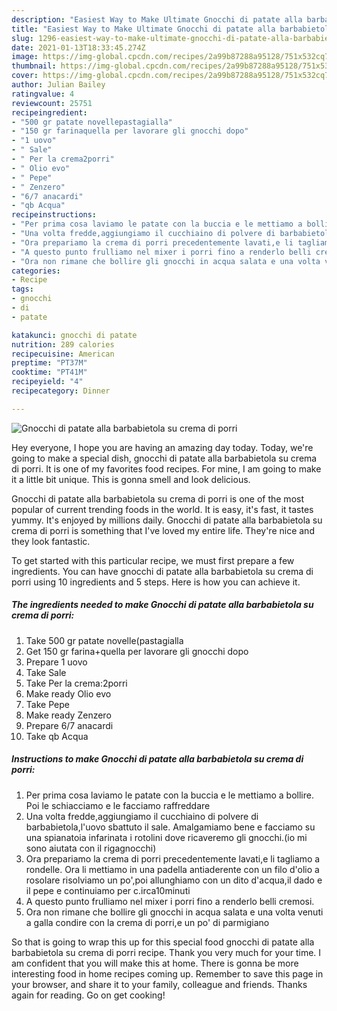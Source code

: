 ```yaml
---
description: "Easiest Way to Make Ultimate Gnocchi di patate alla barbabietola su crema di porri"
title: "Easiest Way to Make Ultimate Gnocchi di patate alla barbabietola su crema di porri"
slug: 1296-easiest-way-to-make-ultimate-gnocchi-di-patate-alla-barbabietola-su-crema-di-porri
date: 2021-01-13T18:33:45.274Z
image: https://img-global.cpcdn.com/recipes/2a99b87288a95128/751x532cq70/gnocchi-di-patate-alla-barbabietola-su-crema-di-porri-recipe-main-photo.jpg
thumbnail: https://img-global.cpcdn.com/recipes/2a99b87288a95128/751x532cq70/gnocchi-di-patate-alla-barbabietola-su-crema-di-porri-recipe-main-photo.jpg
cover: https://img-global.cpcdn.com/recipes/2a99b87288a95128/751x532cq70/gnocchi-di-patate-alla-barbabietola-su-crema-di-porri-recipe-main-photo.jpg
author: Julian Bailey
ratingvalue: 4
reviewcount: 25751
recipeingredient:
- "500 gr patate novellepastagialla"
- "150 gr farinaquella per lavorare gli gnocchi dopo"
- "1 uovo"
- " Sale"
- " Per la crema2porri"
- " Olio evo"
- " Pepe"
- " Zenzero"
- "6/7 anacardi"
- "qb Acqua"
recipeinstructions:
- "Per prima cosa laviamo le patate con la buccia e le mettiamo a bollire. Poi le schiacciamo e le facciamo raffreddare"
- "Una volta fredde,aggiungiamo il cucchiaino di polvere di barbabietola,l&#39;uovo sbattuto il sale. Amalgamiamo bene e facciamo su una spianatoia infarinata i rotolini dove ricaveremo gli gnocchi.(io mi sono aiutata con il rigagnocchi)"
- "Ora prepariamo la crema di porri precedentemente lavati,e li tagliamo a rondelle. Ora li mettiamo in una padella antiaderente con un filo d&#39;olio a rosolare risolviamo un po&#39;,poi allunghiamo con un dito d&#39;acqua,il dado e il pepe e continuiamo per c.irca10minuti"
- "A questo punto frulliamo nel mixer i porri fino a renderlo belli cremosi."
- "Ora non rimane che bollire gli gnocchi in acqua salata e una volta venuti a galla condire con la crema di porri,e un po&#39; di parmigiano"
categories:
- Recipe
tags:
- gnocchi
- di
- patate

katakunci: gnocchi di patate 
nutrition: 289 calories
recipecuisine: American
preptime: "PT37M"
cooktime: "PT41M"
recipeyield: "4"
recipecategory: Dinner

---
```



![Gnocchi di patate alla barbabietola su crema di porri](https://img-global.cpcdn.com/recipes/2a99b87288a95128/751x532cq70/gnocchi-di-patate-alla-barbabietola-su-crema-di-porri-recipe-main-photo.jpg)

Hey everyone, I hope you are having an amazing day today. Today, we're going to make a special dish, gnocchi di patate alla barbabietola su crema di porri. It is one of my favorites food recipes. For mine, I am going to make it a little bit unique. This is gonna smell and look delicious.

Gnocchi di patate alla barbabietola su crema di porri is one of the most popular of current trending foods in the world. It is easy, it's fast, it tastes yummy. It's enjoyed by millions daily. Gnocchi di patate alla barbabietola su crema di porri is something that I've loved my entire life. They're nice and they look fantastic.




To get started with this particular recipe, we must first prepare a few ingredients. You can have gnocchi di patate alla barbabietola su crema di porri using 10 ingredients and 5 steps. Here is how you can achieve it.

<!--inarticleads1-->

##### The ingredients needed to make Gnocchi di patate alla barbabietola su crema di porri:

1. Take 500 gr patate novelle(pastagialla
1. Get 150 gr farina+quella per lavorare gli gnocchi dopo
1. Prepare 1 uovo
1. Take  Sale
1. Take  Per la crema:2porri
1. Make ready  Olio evo
1. Take  Pepe
1. Make ready  Zenzero
1. Prepare 6/7 anacardi
1. Take qb Acqua




<!--inarticleads2-->

##### Instructions to make Gnocchi di patate alla barbabietola su crema di porri:

1. Per prima cosa laviamo le patate con la buccia e le mettiamo a bollire. Poi le schiacciamo e le facciamo raffreddare
1. Una volta fredde,aggiungiamo il cucchiaino di polvere di barbabietola,l&#39;uovo sbattuto il sale. Amalgamiamo bene e facciamo su una spianatoia infarinata i rotolini dove ricaveremo gli gnocchi.(io mi sono aiutata con il rigagnocchi)
1. Ora prepariamo la crema di porri precedentemente lavati,e li tagliamo a rondelle. Ora li mettiamo in una padella antiaderente con un filo d&#39;olio a rosolare risolviamo un po&#39;,poi allunghiamo con un dito d&#39;acqua,il dado e il pepe e continuiamo per c.irca10minuti
1. A questo punto frulliamo nel mixer i porri fino a renderlo belli cremosi.
1. Ora non rimane che bollire gli gnocchi in acqua salata e una volta venuti a galla condire con la crema di porri,e un po&#39; di parmigiano




So that is going to wrap this up for this special food gnocchi di patate alla barbabietola su crema di porri recipe. Thank you very much for your time. I am confident that you will make this at home. There is gonna be more interesting food in home recipes coming up. Remember to save this page in your browser, and share it to your family, colleague and friends. Thanks again for reading. Go on get cooking!
